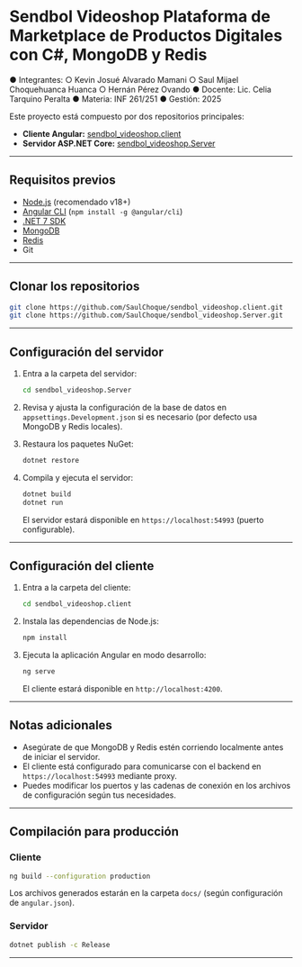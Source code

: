 # Sendbol Videoshop Plataforma de Marketplace de Productos Digitales con C#, MongoDB y Redis

●	Integrantes:
○	Kevin Josué Alvarado Mamani
○	Saul Mijael Choquehuanca Huanca
○	Hernán Pérez Ovando
●	Docente: Lic. Celia Tarquino Peralta
●	Materia: INF 261/251
●	Gestión: 2025

Este proyecto está compuesto por dos repositorios principales:

- **Cliente Angular:** [sendbol_videoshop.client](https://github.com/SaulChoque/sendbol_videoshop.client)
- **Servidor ASP.NET Core:** [sendbol_videoshop.Server](https://github.com/SaulChoque/sendbol_videoshop.Server)

---

## Requisitos previos

- [Node.js](https://nodejs.org/) (recomendado v18+)
- [Angular CLI](https://angular.io/cli) (`npm install -g @angular/cli`)
- [.NET 7 SDK](https://dotnet.microsoft.com/download)
- [MongoDB](https://www.mongodb.com/try/download/community)
- [Redis](https://redis.io/download)
- Git

---

## Clonar los repositorios

```bash
git clone https://github.com/SaulChoque/sendbol_videoshop.client.git
git clone https://github.com/SaulChoque/sendbol_videoshop.Server.git
```

---

## Configuración del servidor

1. Entra a la carpeta del servidor:

    ```bash
    cd sendbol_videoshop.Server
    ```

2. Revisa y ajusta la configuración de la base de datos en `appsettings.Development.json` si es necesario (por defecto usa MongoDB y Redis locales).

3. Restaura los paquetes NuGet:

    ```bash
    dotnet restore
    ```

4. Compila y ejecuta el servidor:

    ```bash
    dotnet build
    dotnet run
    ```

   El servidor estará disponible en `https://localhost:54993` (puerto configurable).

---

## Configuración del cliente

1. Entra a la carpeta del cliente:

    ```bash
    cd sendbol_videoshop.client
    ```

2. Instala las dependencias de Node.js:

    ```bash
    npm install
    ```

3. Ejecuta la aplicación Angular en modo desarrollo:

    ```bash
    ng serve
    ```

   El cliente estará disponible en `http://localhost:4200`.

---

## Notas adicionales

- Asegúrate de que MongoDB y Redis estén corriendo localmente antes de iniciar el servidor.
- El cliente está configurado para comunicarse con el backend en `https://localhost:54993` mediante proxy.
- Puedes modificar los puertos y las cadenas de conexión en los archivos de configuración según tus necesidades.

---

## Compilación para producción

### Cliente

```bash
ng build --configuration production
```

Los archivos generados estarán en la carpeta `docs/` (según configuración de `angular.json`).

### Servidor

```bash
dotnet publish -c Release
```

---
